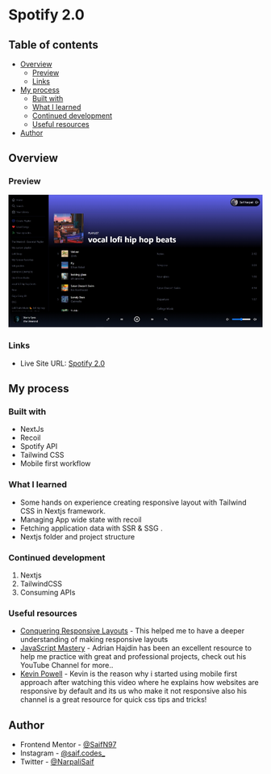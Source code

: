 # Spotify 2.0

## Table of contents

- [Overview](#overview)
  - [Preview](#preview)
  - [Links](#links)
- [My process](#my-process)
  - [Built with](#built-with)
  - [What I learned](#what-i-learned)
  - [Continued development](#continued-development)
  - [Useful resources](#useful-resources)
- [Author](#author)

## Overview

### Preview

![Finished Preview of ShareMe Social](./public/preview.jpg)

### Links

- Live Site URL: [Spotify 2.0](https://spotify-2-0-eight.vercel.app)

## My process

### Built with

- NextJs
- Recoil
- Spotify API
- Tailwind CSS
- Mobile first workflow

### What I learned

- Some hands on experience creating responsive layout with Tailwind CSS in Nextjs framework.
- Managing App wide state with recoil
- Fetching application data with SSR & SSG .
- Nextjs folder and project structure

### Continued development

1. Nextjs
1. TailwindCSS
1. Consuming APIs

### Useful resources

- [Conquering Responsive Layouts](https://courses.kevinpowell.co) - This helped me to have a deeper understanding of making responsive layouts
- [JavaScript Mastery](https://www.youtube.com/channel/UCmXmlB4-HJytD7wek0Uo97A) - Adrian Hajdin has been an excellent resource to help me practice with great and professional projects, check out his YouTube Channel for more..
- [Kevin Powell](https://www.youtube.com/watch?v=0ohtVzCSHqs&t=1s) - Kevin is the reason why i started using mobile first approach after watching this video where he explains how websites are responsive by default and its us who make it not responsive also his channel is a great resource for quick css tips and tricks!

## Author

- Frontend Mentor - [@SaifN97](https://www.frontendmentor.io/profile/SaifN97)
- Instagram - [@saif.codes\_](https://www.instagram.com/saif.codes_)
- Twitter - [@NarpaliSaif](https://twitter.com/NarpaliSaif)
